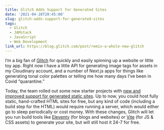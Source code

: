 ```yaml
---
title: Glitch Adds Support for Generated Sites
date: '2021-04-28T20:45:00'
slug: glitch-adds-support-for-generated-sites
tags:
  - Glitch
  - JAMstack
  - JavaScript
  - Web Development
link_url: https://blog.glitch.com/post/remix-a-whole-new-glitch
---
```


I’m a big fan of [Glitch](http://glitch.com) for quickly and easily spinning up a website or little toy app. Right now I have a little API for generating image tags for assets in my Cloudinary account, and a number of Next.js apps for things like generating tonal color palettes or telling me how many days I’ve been in Covid “quarantine.”

Today, the team rolled out some new starter projects with [new and improved support for generated static sites](https://blog.glitch.com/post/remix-a-whole-new-glitch). Up to now, you could host fully static, hand-crafted HTML sites for free, but any kind of code (including a build step for the HTML) would require running a server, which would either go to sleep periodically or cost money. With these changes, Glitch will let you run build tools like [Eleventy](https://www.11ty.dev/) (for blogs and websites) or [Vite](https://vitejs.dev/) (for JS & CSS assets) to generate your site, but will still host it 24-7 for free.
